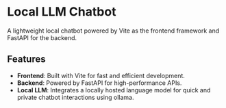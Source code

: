 # Local LLM Chatbot

A lightweight local chatbot powered by Vite as the frontend framework and FastAPI for the backend.

## Features

- **Frontend**: Built with Vite for fast and efficient development.
- **Backend**: Powered by FastAPI for high-performance APIs.
- **Local LLM**: Integrates a locally hosted language model for quick and private chatbot interactions using ollama.
